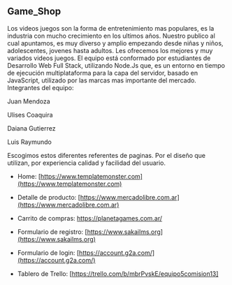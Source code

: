 ## Game_Shop
Los videos juegos son la forma de entretenimiento mas populares, es la industria con mucho crecimiento en los ultimos años. Nuestro publico al cual apuntamos, es muy diverso y amplio empezando desde niñas y niños, adolescentes, jovenes hasta adultos. Les ofrecemos los mejores y muy variados videos juegos.
El equipo está conformado por estudiantes de Desarrollo Web Full Stack, utilizando Node.Js que, es un entorno en tiempo de ejecución multiplataforma para la capa del servidor, basado en JavaScript, utilizado por las marcas mas importante del mercado.
Integrantes del equipo:

Juan Mendoza

Ulises Coaquira

Daiana Gutierrez

Luis Raymundo

Escogimos estos diferentes referentes de paginas. Por el diseño que utilizan, por experiencia calidad y facilidad del usuario.

- Home: [https://www.templatemonster.com](https://www.templatemonster.com)

- Detalle de producto: [https://www.mercadolibre.com.ar](https://www.mercadolibre.com.ar)

- Carrito de compras:  https://planetagames.com.ar/

- Formulario de registro: [https://www.sakailms.org](https://www.sakailms.org)

- Formulario de login: [https://account.g2a.com/](https://account.g2a.com/)


- Tablero de Trello: [https://trello.com/b/mbrPvskE/equipo5comision13]

